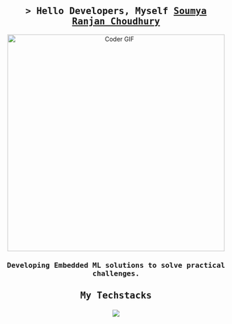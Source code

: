 <h2 align="center">
        <samp>&gt; Hello Developers, Myself
                <b><a target="_blank" href="https://www.linkedin.com/in/srchoudhury7/">Soumya Ranjan Choudhury</a></b>
        </samp>
</h2>

<p align="center">
  <img src="https://user-images.githubusercontent.com/74038190/225813708-98b745f2-7d22-48cf-9150-083f1b00d6c9.gif" alt="Coder GIF" width="500">
</p>

<h3 align="center">
        <samp>Developing Embedded ML solutions to solve practical challenges.</samp>
</h3>

<h2 align="center">
        <samp>My Techstacks</samp>
        <p align="center">
          <a href="https://skillicons.dev">
            <img src="https://skillicons.dev/icons?i=ai,linux,matlab,octave,mysql,c,cpp,arduino,raspberrypi,tensorflow,pytorch,postman,fastapi,flask,github,git,java,aws,docker,kubernetes&perline=7" />
          </a>
        </p>
</h2>


